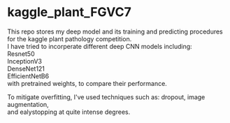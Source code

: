 # kaggle_plant_FGVC7
This repo stores my deep model and its training and predicting procedures for the kaggle plant pathology competition.  
I have tried to incorperate different deep CNN models including:  
Resnet50  
InceptionV3  
DenseNet121  
EfficientNetB6  
with pretrained weights, to compare their performance.  

To mitigate overfitting, I've used techniques such as: dropout, image augmentation,  
and ealystopping at quite intense degrees.  

